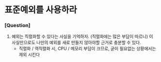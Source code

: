 # 표준예외를 사용하라

### [Question]
1. 예외는 직렬화할 수 있다는 사실을 기억하자. (직렬화에는 많은 부담이 따르니) 이 사실만으로도 나만의 예외를 새로 만들지 않아야할 근거로 충분할 수 있다.
   - 직렬화 / 역직렬화 시, CPU / 메모리 부담이 크므로, 굳이 필요없는 상황에서는 제외 시킨다